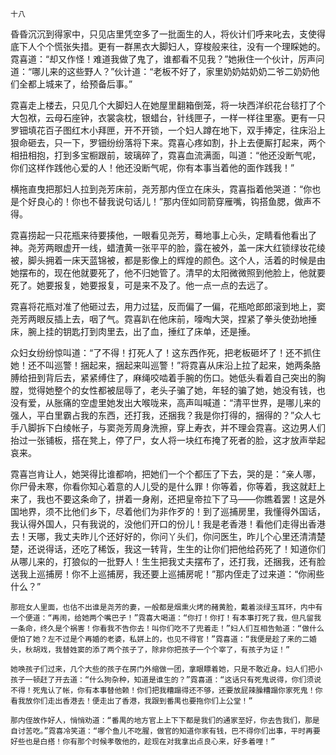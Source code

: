     十八 

   昏昏沉沉到得家中，只见店里凭空多了一批面生的人，将伙计们呼来叱去，支使得底下人个个慌张失措。更有一群黑衣大脚妇人，穿梭般来往，没有一个理睬她的。霓喜道：“却又作怪！难道我做了鬼了，谁都看不见我？”她揪住一个伙计，厉声问道：“哪儿来的这些野人？”伙计道：“老板不好了，家里奶奶姑奶奶二爷二奶奶他们全都上城来了，给预备后事。”

   霓喜走上楼去，只见几个大脚妇人在她屋里翻箱倒笼，将一块西洋织花台毯打了个大包袱，云母石座钟，衣裳衾枕，银蜡台，针线匣子，一样一样往里塞。更有一只罗钿填花百子图红木小拜匣，开不开锁，一个妇人蹲在地下，双手捧定，往床沿上狠命砸去，只一下，罗钿纷纷落将下来。霓喜心疼如割，扑上去便厮打起来，两个相扭相抱，打到多宝橱跟前，玻璃碎了，霓喜血流满面，叫道：“他还没断气呢，你们这样作践他心爱的人！他还没断气呢，你有本事当着他的面作践我！”

   横拖直曳把那妇人拉到尧芳床前，尧芳那内侄立在床头，霓喜指着他哭道：“你也是个好良心的！你也不替我说句话儿！”那内侄如同箭穿雁嘴，钩搭鱼腮，做声不得。

   霓喜捞起一只花瓶来待要揍他，一眼看见尧芳，蓦地事上心头，定睛看他看出了神。尧芳两眼虚开一线，蜡渣黄一张平平的脸，露在被外，盖一床大红锁绿妆花绫被，脚头拥着一床天蓝锦被，都是影像上的辉煌的颜色。这个人，活着的时候是由她摆布的，现在他就要死了，他不归她管了。清早的太阳微微照到他脸上，他就要死了。她要报复，她要报复，可是来不及了。他一点一点的去远了。

   霓喜将花瓶对准了他砸过去，用力过猛，反而偏了一偏，花瓶呛郎郎滚到地上，窦尧芳两眼反插上去，咽了气。霓喜趴在他床前，嚎啕大哭，捏紧了拳头使劲地捶床，腕上挂的钥匙打到肉里去，出了血，捶红了床单，还是捶。

   众妇女纷纷惊叫道：“了不得！打死人了！这东西作死，把老板砸坏了！还不抓住她！还不叫巡警！捆起来，捆起来叫巡警！”将霓喜从床沿上拉了起来，她两条胳膊给扭到背后去，紧紧缚住了，麻绳咬啮着手腕的伤口。她低头看着自己突出的胸膛，觉得她整个的女性都被屈辱了，老头子骗了她，年轻的骗了她，她没有钱，也没有爱，从胀痛的空虚里她发出大喉咙来，高声叫喊道：“清平世界，是哪儿来的强人，平白里霸占我的东西，还打我，还捆我？我是你打得的，捆得的？”众人七手八脚拆下白绫帐子，与窦尧芳周身洗擦，穿上寿衣，并不理会霓喜。这边男人们抬过一张铺板，搭在凳上，停了尸，女人将一块红布掩了死者的脸，这才放声举起哀来。

   霓喜岂肯让人，她哭得比谁都响，把她们一个个都压了下去，哭的是：“亲人哪，你尸骨未寒，你看你知心着意的人儿受的是什么罪！你等着，你等着，我这就赶上来了，我也不要这条命了，拼着一身剐，还把皇帝拉下了马——你瞧着罢！这是外国地界，须不比他们乡下，尽着他们为非作歹的！到了巡捕房里，我懂得外国话，我认得外国人，只有我说的，没他们开口的份儿！我是老香港！看他们走得出香港去！天哪，我丈夫昨儿个还好好的，你问丫头们，你问医生，昨儿个心里还清清楚楚，还说得话，还吃了稀饭，我这一转背，生生的让你们把他给药死了！知道你们从哪儿来的，打狼似的一批野人！生生把我丈夫摆布了，还打我，还捆我，还有脸送我上巡捕房！你不上巡捕房，我还要上巡捕房呢！”那内侄走了过来道：“你闹些什么？”

    那班女人里面，也估不出谁是尧芳的妻，一般都是烟熏火烤的赭黄脸，戴着淡绿玉耳环，内中有一个便道：“再闹，给她两个嘴巴子！”霓喜大喝道：“你打！你打！有本事打死了我，但凡留我一条命，终久是个祸害！你看我不告你去！叫你们吃不了兜着走！”妇人们互相告勉道：“做什么便怕了她？左不过是个再婚的老婆，私姘上的，也见不得官！”霓喜道：“我便是趁了来的二婚头，秋胡戏，我替姓窦的添了两个孩子了，除非你把孩子一个个宰了，有孩子为证！”

    她唤孩子们过来，几个大些的孩子在房门外缩做一团，拿眼瞟着她，只是不敢近身。妇人们把小孩子一顿赶了开去道：“什么狗杂种，知道是谁生的？”霓喜道：“这话只有死鬼说得，你们须说不得！死鬼认了帐，你有本事替他赖！你们把我糟蹋得还不够，还要放屁辣臊糟蹋你家死鬼！你看我放你们走出香港去！便走出了香港，我跟到番禺也要拖你们上公堂！”

    那内侄故作好人，悄悄劝道：“番禺的地方官上上下下都是我们的通家至好，你去告我们，那是自讨苦吃。”霓喜冷笑道：“哪个鱼儿不吃腥，做官的知道你家有钱，巴不得你们出事，平时再要好些也是白搭！你有那个时候孝敬他的，趁现在对我拿出点良心来，好多着哩！”

